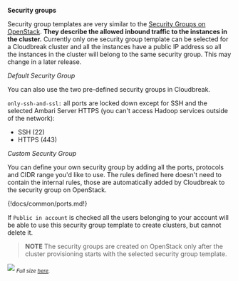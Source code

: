 **Security groups**

Security group templates are very similar to the [Security Groups on OpenStack](http://docs.openstack.org/openstack-ops/content/security_groups.html). **They describe the allowed inbound traffic 
to the instances in the cluster.** Currently only one security group template can be selected for a Cloudbreak cluster 
and all the instances have a public IP address so all the instances in the cluster will belong to the same security 
group. This may change in a later release.

*Default Security Group*

You can also use the two pre-defined security groups in Cloudbreak.

`only-ssh-and-ssl:` all ports are locked down except for SSH and the selected Ambari Server HTTPS (you can't access Hadoop services 
outside of the network):

* SSH (22)
* HTTPS (443)

*Custom Security Group*

You can define your own security group by adding all the ports, protocols and CIDR range you'd like to use. The rules
 defined here doesn't need to contain the internal rules, those are automatically added by Cloudbreak to the security
  group on OpenStack.

{!docs/common/ports.md!}

If `Public in account` is checked all the users belonging to your account will be able to use this security group 
template to create clusters, but cannot delete it.

>**NOTE** The security groups are created on OpenStack only after the cluster provisioning starts with the selected 
security group template.

![](/images/ui-secgroup_v3.png)
<sub>*Full size [here](/images/ui-secgroup_v3.png).*</sub>
